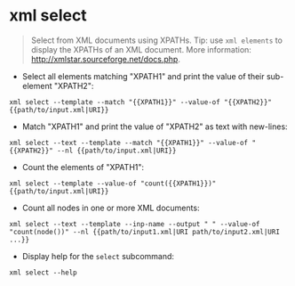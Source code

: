 # xml select

> Select from XML documents using XPATHs.
> Tip: use `xml elements` to display the XPATHs of an XML document.
> More information: <http://xmlstar.sourceforge.net/docs.php>.

- Select all elements matching "XPATH1" and print the value of their sub-element "XPATH2":

`xml select --template --match "{{XPATH1}}" --value-of "{{XPATH2}}" {{path/to/input.xml|URI}}`

- Match  "XPATH1" and print the value of "XPATH2" as text with new-lines:

`xml select --text --template --match "{{XPATH1}}" --value-of "{{XPATH2}}" --nl {{path/to/input.xml|URI}}`

- Count the elements of "XPATH1":

`xml select --template --value-of "count({{XPATH1}})" {{path/to/input.xml|URI}}`

- Count all nodes in one or more XML documents:

`xml select --text --template --inp-name --output " " --value-of "count(node())" --nl {{path/to/input1.xml|URI path/to/input2.xml|URI ...}}`

- Display help for the `select` subcommand:

`xml select --help`

